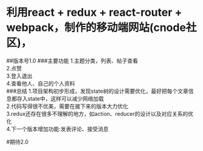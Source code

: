 利用react + redux + react-router + webpack，制作的移动端网站(cnode社区)，
====  

##版本号1.0
###主要功能
1.主题分类，列表、帖子查看<br>
2.点赞<br>
3.登入退出<br>
4.查看他人、自己的个人资料<br>
###总结
1.项目架构初步形成，发现state树的设计需要优化，最好把每个文章信息都存入state中，这样可以减少网络加载<br>
2.代码写得很不优美，需要在接下来的版本大力优化<br>
3.redux还存在很多不理解的地方，如action、reducer的设计以及对应关系的优化<br>
4.下一个版本增加功能:发表评论、接受消息<br>


#期待2.0
